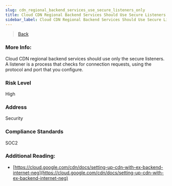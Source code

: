 ```yaml
---
slug: cdn_regional_backend_services_use_secure_listeners_only
title: Cloud CDN Regional Backend Services Should Use Secure Listeners Only
sidebar_label: Cloud CDN Regional Backend Services Should Use Secure Listeners Only
---
```

> [Back](../../gcpcdnmonitoring)

### More Info:
Cloud CDN regional backend services should use only the secure listeners. A listener is a process that checks for connection requests, using the protocol and port that you configure.

### Risk Level
High

### Address
Security

### Compliance Standards
SOC2

### Additional Reading:
- [https://cloud.google.com/cdn/docs/setting-up-cdn-with-ex-backend-internet-neg](https://cloud.google.com/cdn/docs/setting-up-cdn-with-ex-backend-internet-neg) 
